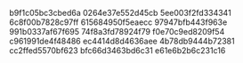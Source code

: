 b9f1c05bc3cbed6a
0264e37e552d45cb
5ee003f2fd334341
6c8f00b7828c97ff
615684950f5eaecc
97947bfb443f963e
991b0337af67f695
74f8a3fd78924f79
f0e70c9ed8209f54
c961991de4f48486
ec4414d8d4636aee
4b78db9444b72381
cc2ffed5570bf623
bfc66d3463bd6c31
e61e6b2b6c231c16
